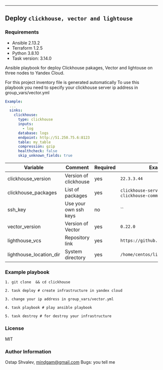 
---

## Deploy `clickhouse, vector and lightouse`

### Requirements

- Ansible 2.13.2
- Terraform 1.2.5
- Python 3.8.10
- Task version: 3.14.0



Ansible playbook for deploy Clickhouse pakages, Vector and lightouse on three nodes to Yandex Cloud. 

For this project inventory file is generated automatically
To use this playbook you need to specify your clickhouse server ip address in group_vars/vector.yml 
```YAML
Example:
  ...
  sinks:
    clickhouse:
      type: clickhouse
      inputs:
        - log
      database: logs
      endpoint: http://51.250.75.6:8123
      table: my_table
      compression: gzip
      healthcheck: false
      skip_unknown_fields: true

```


| Variable                            | Comment                                                                        | Required | Example/Default                |
| ----------------------------------- | ------------------------------------------------------------------------------ | -------- | ------------------------------ |
| clickhouse_version                | Version of clickhouse                       | yes      | `22.3.3.44`                  |
| clickhouse_packages               | List of packages                                      | yes      | `clickhouse-server` `clickhouse-client` `clickhouse-common`                 |
| ssh_key       | Use your own ssh keys                                                        | no      | ``                     |
| vector_version          | Version of Vector                           | yes      | `0.22.0`                     |
| lighthouse_vcs          | Repository link                          | yes      | `https://github.com/VKCOM/lighthouse.git`                     |
| lighthouse_location_dir          | System directory                         | yes      | `/home/centos/lighhouse`                     |

### Example playbook
```
1. git clone  && cd clickhouse

2. task deploy # create infrastructure in yandex cloud

3. change your ip address in group_vars/vector.yml

4. task playbook # play ansible playbook

5. task destroy # for destroy your infrastructure 
```

### License
MIT

### Author Information
Ostap Shvalev, mindgam@gmail.com
Bugs: you tell me